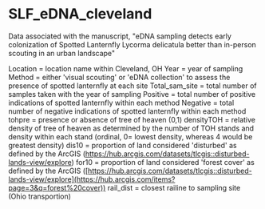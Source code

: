 # SLF_eDNA_cleveland
Data associated with the manuscript, "eDNA sampling detects early colonization of Spotted Lanternfly Lycorma delicatula better than in-person scouting in an urban landscape"

Location  = location name within Cleveland, OH
Year  = year of sampling
Method	= either 'visual scouting' or 'eDNA collection' to assess the presence of spotted lanternfly at each site
Total_sam_site	= total number of samples taken with the year of sampling
Positive	= total number of positive indications of spotted lanternfly within each method
Negative	= total number of negative indications of spotted lanternfly within each method
tohpre	= presence or absence of tree of heaven (0,1)
densityTOH	= relative density of tree of heaven as determined by the number of TOH stands and density within each stand (ordinal, 0= lowest density, whereas 4 would be greatest density) 
dis10	=  proportion of land considered 'disturbed' as defined by the ArcGIS (https://hub.arcgis.com/datasets/tlcgis::disturbed-lands-view/explore)
for10	=  proportion of land considered 'forest cover' as defined by the ArcGIS ([https://hub.arcgis.com/datasets/tlcgis::disturbed-lands-view/explore](https://hub.arcgis.com/items?page=3&q=forest%20cover))
rail_dist  = closest railine to sampling site (Ohio transportion)

